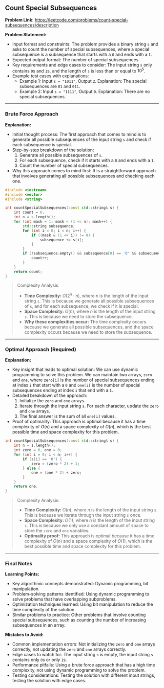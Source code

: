 ## Count Special Subsequences
**Problem Link:** https://leetcode.com/problems/count-special-subsequences/description

**Problem Statement:**
- Input format and constraints: The problem provides a binary string `s` and asks to count the number of special subsequences, where a special subsequence is a subsequence that starts with a `0` and ends with a `1`.
- Expected output format: The number of special subsequences.
- Key requirements and edge cases to consider: The input string `s` only contains `0`s and `1`s, and the length of `s` is less than or equal to $10^5$.
- Example test cases with explanations:
  - Example 1: Input `s = "1011"`, Output `2`. Explanation: The special subsequences are `01` and `011`.
  - Example 2: Input `s = "1111"`, Output `0`. Explanation: There are no special subsequences.

---

### Brute Force Approach
**Explanation:**
- Initial thought process: The first approach that comes to mind is to generate all possible subsequences of the input string `s` and check if each subsequence is special.
- Step-by-step breakdown of the solution:
  1. Generate all possible subsequences of `s`.
  2. For each subsequence, check if it starts with a `0` and ends with a `1`.
  3. Count the number of special subsequences.
- Why this approach comes to mind first: It is a straightforward approach that involves generating all possible subsequences and checking each one.

```cpp
#include <iostream>
#include <vector>
#include <string>

int countSpecialSubsequences(const std::string& s) {
    int count = 0;
    int n = s.length();
    for (int mask = 1; mask < (1 << n); mask++) {
        std::string subsequence;
        for (int i = 0; i < n; i++) {
            if ((mask & (1 << i)) != 0) {
                subsequence += s[i];
            }
        }
        if (!subsequence.empty() && subsequence[0] == '0' && subsequence[subsequence.length() - 1] == '1') {
            count++;
        }
    }
    return count;
}
```

> Complexity Analysis:
> - **Time Complexity:** $O(2^n \cdot n)$, where $n$ is the length of the input string `s`. This is because we generate all possible subsequences of `s`, and for each subsequence, we check if it is special.
> - **Space Complexity:** $O(n)$, where $n$ is the length of the input string `s`. This is because we need to store the subsequence.
> - **Why these complexities occur:** The time complexity occurs because we generate all possible subsequences, and the space complexity occurs because we need to store the subsequence.

---

### Optimal Approach (Required)
**Explanation:**
- Key insight that leads to optimal solution: We can use dynamic programming to solve this problem. We can maintain two arrays, `zero` and `one`, where `zero[i]` is the number of special subsequences ending at index `i` that start with a `0` and `one[i]` is the number of special subsequences ending at index `i` that end with a `1`.
- Detailed breakdown of the approach:
  1. Initialize the `zero` and `one` arrays.
  2. Iterate through the input string `s`. For each character, update the `zero` and `one` arrays.
  3. The final answer is the sum of all `one[i]` values.
- Proof of optimality: This approach is optimal because it has a time complexity of $O(n)$ and a space complexity of $O(n)$, which is the best possible time and space complexity for this problem.

```cpp
int countSpecialSubsequences(const std::string& s) {
    int n = s.length();
    int zero = 0, one = 0;
    for (int i = 0; i < n; i++) {
        if (s[i] == '0') {
            zero = (zero * 2) + 1;
        } else {
            one = (one * 2) + zero;
        }
    }
    return one;
}
```

> Complexity Analysis:
> - **Time Complexity:** $O(n)$, where $n$ is the length of the input string `s`. This is because we iterate through the input string `s` once.
> - **Space Complexity:** $O(1)$, where $n$ is the length of the input string `s`. This is because we only use a constant amount of space to store the `zero` and `one` variables.
> - **Optimality proof:** This approach is optimal because it has a time complexity of $O(n)$ and a space complexity of $O(1)$, which is the best possible time and space complexity for this problem.

---

### Final Notes

**Learning Points:**
- Key algorithmic concepts demonstrated: Dynamic programming, bit manipulation.
- Problem-solving patterns identified: Using dynamic programming to solve problems that have overlapping subproblems.
- Optimization techniques learned: Using bit manipulation to reduce the time complexity of the solution.
- Similar problems to practice: Other problems that involve counting special subsequences, such as counting the number of increasing subsequences in an array.

**Mistakes to Avoid:**
- Common implementation errors: Not initializing the `zero` and `one` arrays correctly, not updating the `zero` and `one` arrays correctly.
- Edge cases to watch for: The input string `s` is empty, the input string `s` contains only `0`s or only `1`s.
- Performance pitfalls: Using a brute force approach that has a high time complexity, not using dynamic programming to solve the problem.
- Testing considerations: Testing the solution with different input strings, testing the solution with edge cases.